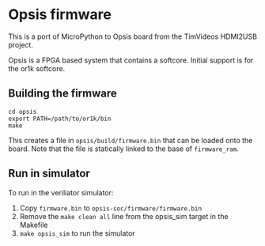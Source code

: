 # Opsis firmware

This is a port of MicroPython to Opsis board from the TimVideos HDMI2USB
project.

Opsis is a FPGA based system that contains a softcore. Initial support is for
the or1k softcore.

## Building the firmware

```
cd opsis
export PATH=/path/to/or1k/bin
make
```

This creates a file in `opsis/build/firmware.bin` that can be loaded onto the
board. Note that the file is statically linked to the base of `firmware_ram`.

## Run in simulator

To run in the veriliator simulator:
1. Copy `firmware.bin` to `opsis-soc/firmware/firmware.bin` 
2. Remove the `make clean all` line from the opsis_sim target in the Makefile 
3. `make opsis_sim` to run the simulator
